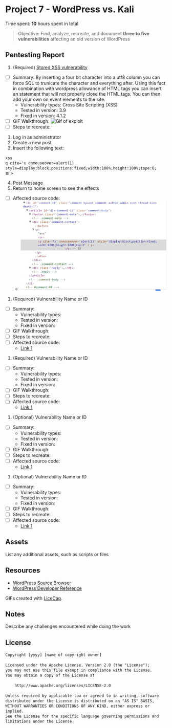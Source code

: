 # Project 7 -  WordPress vs. Kali

Time spent: **10** hours spent in total

> Objective: Find, analyze, recreate, and document **three to five vulnerabilities** affecting an old version of WordPress

## Pentesting Report

1. (Required) [Stored XSS vulnerability](https://cve.mitre.org/cgi-bin/cvename.cgi?name=CVE-2015-3438)
  - [ ] Summary: 
  By inserting a four bit character into a utf8 column you can force SQL to trunicate the character and everything after. Using this fact in combination with wordpress allowance of HTML tags you can insert an statement that will not properly close the HTML tags. You can then add your own on event elements to the site. 
    - Vulnerability types: Cross Site Scripting (XSS)
    - Tested in version: 3.9
    - Fixed in version: 4.1.2
  - [ ] GIF Walkthrough: ![Gif of exploit](https://github.com/henryjr1/SecureSoftTesting/blob/Week-7/XSS_Attack.gif)
  - [ ] Steps to recreate: 
  1.  Log in as administrator
  2. Create a new post
  3. Insert the following text:
  ```
  xss
  q cite='x onmouseover=alert(1) style=display:block;positions:fixed;width:100%;height:100%;tope:0; 𝌆'>
  ```
  4. Post Message
  5. Return to home screen to see the effects
  - [ ] Affected source code:
    - ![Image of affected code](https://github.com/henryjr1/SecureSoftTesting/blob/Week-7/XSS_Attack.PNG)
1. (Required) Vulnerability Name or ID
  - [ ] Summary: 
    - Vulnerability types:
    - Tested in version:
    - Fixed in version: 
  - [ ] GIF Walkthrough: 
  - [ ] Steps to recreate: 
  - [ ] Affected source code:
    - [Link 1](https://core.trac.wordpress.org/browser/tags/version/src/source_file.php)
1. (Required) Vulnerability Name or ID
  - [ ] Summary: 
    - Vulnerability types:
    - Tested in version:
    - Fixed in version: 
  - [ ] GIF Walkthrough: 
  - [ ] Steps to recreate: 
  - [ ] Affected source code:
    - [Link 1](https://core.trac.wordpress.org/browser/tags/version/src/source_file.php)
1. (Optional) Vulnerability Name or ID
  - [ ] Summary: 
    - Vulnerability types:
    - Tested in version:
    - Fixed in version: 
  - [ ] GIF Walkthrough: 
  - [ ] Steps to recreate: 
  - [ ] Affected source code:
    - [Link 1](https://core.trac.wordpress.org/browser/tags/version/src/source_file.php)
1. (Optional) Vulnerability Name or ID
  - [ ] Summary: 
    - Vulnerability types:
    - Tested in version:
    - Fixed in version: 
  - [ ] GIF Walkthrough: 
  - [ ] Steps to recreate: 
  - [ ] Affected source code:
    - [Link 1](https://core.trac.wordpress.org/browser/tags/version/src/source_file.php) 

## Assets

List any additional assets, such as scripts or files

## Resources

- [WordPress Source Browser](https://core.trac.wordpress.org/browser/)
- [WordPress Developer Reference](https://developer.wordpress.org/reference/)

GIFs created with [LiceCap](http://www.cockos.com/licecap/).

## Notes

Describe any challenges encountered while doing the work

## License

    Copyright [yyyy] [name of copyright owner]

    Licensed under the Apache License, Version 2.0 (the "License");
    you may not use this file except in compliance with the License.
    You may obtain a copy of the License at

        http://www.apache.org/licenses/LICENSE-2.0

    Unless required by applicable law or agreed to in writing, software
    distributed under the License is distributed on an "AS IS" BASIS,
    WITHOUT WARRANTIES OR CONDITIONS OF ANY KIND, either express or implied.
    See the License for the specific language governing permissions and
    limitations under the License.
